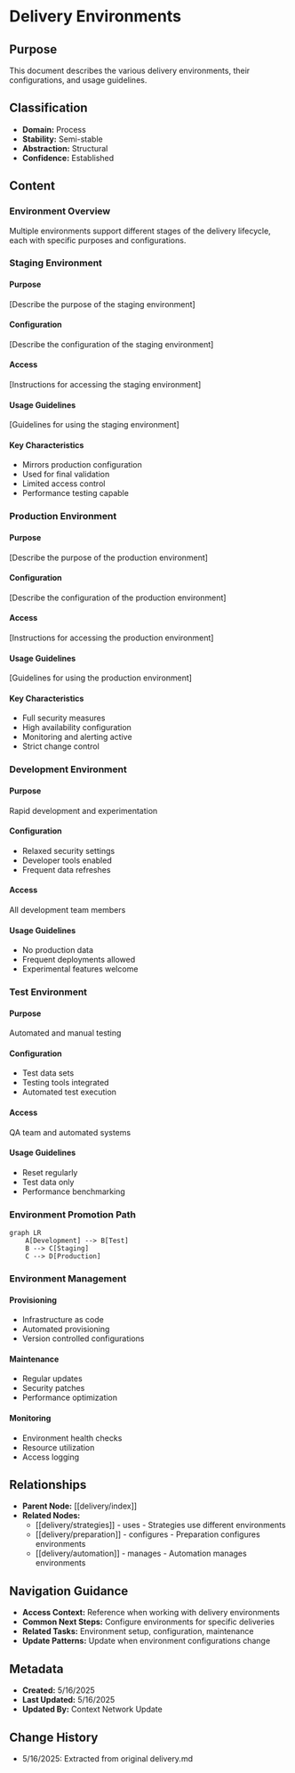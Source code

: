 # Delivery Environments

## Purpose
This document describes the various delivery environments, their configurations, and usage guidelines.

## Classification
- **Domain:** Process
- **Stability:** Semi-stable
- **Abstraction:** Structural
- **Confidence:** Established

## Content

### Environment Overview

Multiple environments support different stages of the delivery lifecycle, each with specific purposes and configurations.

### Staging Environment

#### Purpose
[Describe the purpose of the staging environment]

#### Configuration
[Describe the configuration of the staging environment]

#### Access
[Instructions for accessing the staging environment]

#### Usage Guidelines
[Guidelines for using the staging environment]

#### Key Characteristics
- Mirrors production configuration
- Used for final validation
- Limited access control
- Performance testing capable

### Production Environment

#### Purpose
[Describe the purpose of the production environment]

#### Configuration
[Describe the configuration of the production environment]

#### Access
[Instructions for accessing the production environment]

#### Usage Guidelines
[Guidelines for using the production environment]

#### Key Characteristics
- Full security measures
- High availability configuration
- Monitoring and alerting active
- Strict change control

### Development Environment

#### Purpose
Rapid development and experimentation

#### Configuration
- Relaxed security settings
- Developer tools enabled
- Frequent data refreshes

#### Access
All development team members

#### Usage Guidelines
- No production data
- Frequent deployments allowed
- Experimental features welcome

### Test Environment

#### Purpose
Automated and manual testing

#### Configuration
- Test data sets
- Testing tools integrated
- Automated test execution

#### Access
QA team and automated systems

#### Usage Guidelines
- Reset regularly
- Test data only
- Performance benchmarking

### Environment Promotion Path

```mermaid
graph LR
    A[Development] --> B[Test]
    B --> C[Staging]
    C --> D[Production]
```

### Environment Management

#### Provisioning
- Infrastructure as code
- Automated provisioning
- Version controlled configurations

#### Maintenance
- Regular updates
- Security patches
- Performance optimization

#### Monitoring
- Environment health checks
- Resource utilization
- Access logging

## Relationships
- **Parent Node:** [[delivery/index]]
- **Related Nodes:**
  - [[delivery/strategies]] - uses - Strategies use different environments
  - [[delivery/preparation]] - configures - Preparation configures environments
  - [[delivery/automation]] - manages - Automation manages environments

## Navigation Guidance
- **Access Context:** Reference when working with delivery environments
- **Common Next Steps:** Configure environments for specific deliveries
- **Related Tasks:** Environment setup, configuration, maintenance
- **Update Patterns:** Update when environment configurations change

## Metadata
- **Created:** 5/16/2025
- **Last Updated:** 5/16/2025
- **Updated By:** Context Network Update

## Change History
- 5/16/2025: Extracted from original delivery.md